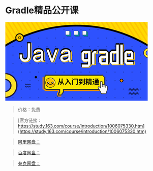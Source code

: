 # Gradle精品公开课

![img](../../../assets/study163/free/13815bb8-0fc4-4058-a7d4-3841120feb06.jpg)

> 价格：免费

> [官方链接：https://study.163.com/course/introduction/1006075330.htm](https://study.163.com/course/introduction/1006075330.htm)

> [阿里网盘：]()

> [百度网盘：]()

> [夸克网盘：]()
